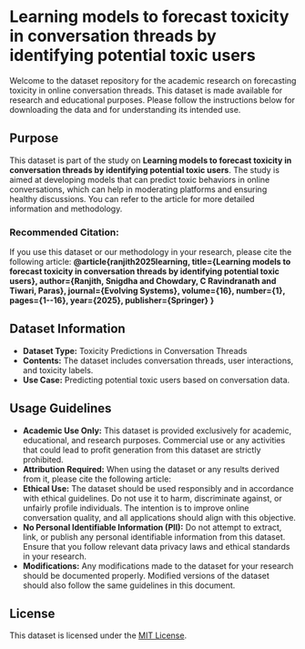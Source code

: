 # Learning models to forecast toxicity in conversation threads by identifying potential toxic users
Welcome to the dataset repository for the academic research on forecasting toxicity in online conversation threads. This dataset is made available for research and educational purposes. Please follow the instructions below for downloading the data and for understanding its intended use.

## Purpose

This dataset is part of the study on **Learning models to forecast toxicity in conversation threads by identifying potential toxic users**. The study is aimed at developing models that can predict toxic behaviors in online conversations, which can help in moderating platforms and ensuring healthy discussions. You can refer to the article for more detailed information and methodology.

### Recommended Citation:
If you use this dataset or our methodology in your research, please cite the following article:
**@article{ranjith2025learning,
title={Learning models to forecast toxicity in conversation threads by identifying potential toxic users},
author={Ranjith, Snigdha and Chowdary, C Ravindranath and Tiwari, Paras},
journal={Evolving Systems},
volume={16},
number={1},
pages={1--16},
year={2025},
publisher={Springer}
}**


## Dataset Information

- **Dataset Type:** Toxicity Predictions in Conversation Threads
- **Contents:** The dataset includes conversation threads, user interactions, and toxicity labels.
- **Use Case:** Predicting potential toxic users based on conversation data.

## Usage Guidelines

- **Academic Use Only:** This dataset is provided exclusively for academic, educational, and research purposes. Commercial use or any activities that could lead to profit generation from this dataset are strictly prohibited.  
- **Attribution Required:** When using the dataset or any results derived from it, please cite the following article:
- **Ethical Use:** The dataset should be used responsibly and in accordance with ethical guidelines. Do not use it to harm, discriminate against, or unfairly profile individuals. The intention is to improve online conversation quality, and all applications should align with this objective.
- **No Personal Identifiable Information (PII):** Do not attempt to extract, link, or publish any personal identifiable information from this dataset. Ensure that you follow relevant data privacy laws and ethical standards in your research.
- **Modifications:** Any modifications made to the dataset for your research should be documented properly. Modified versions of the dataset should also follow the same guidelines in this document.

## License

This dataset is licensed under the [MIT License](LICENSE).
